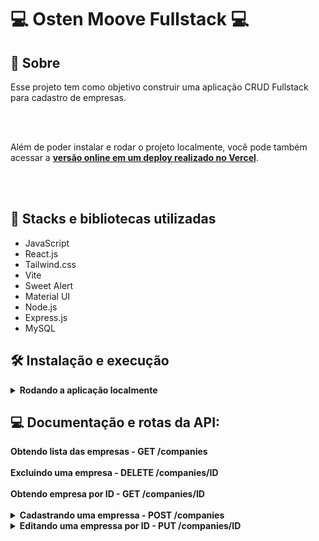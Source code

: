# :computer: Osten Moove Fullstack :computer:



## :page_with_curl: Sobre

Esse projeto tem como objetivo construir uma aplicação CRUD Fullstack para cadastro de empresas.

<br />
<br />

Além de poder instalar e rodar o projeto localmente, você pode também acessar a
[<strong>versão online em um deploy realizado no Vercel</strong>](https://ostenfrontend.vercel.app/).


<br />
<br />


## :wrench: Stacks e bibliotecas utilizadas

* JavaScript
* React.js
* Tailwind.css
* Vite
* Sweet Alert
* Material UI
* Node.js
* Express.js
* MySQL

## :hammer_and_wrench: Instalação e execução


<details>
  <summary markdown="span"><strong>Rodando a aplicação localmente</strong></summary><br />

Para rodar está aplicação localmente é necessário ter **Git**, **Node** e o **MySQL** instalados e atualizados em seu computador.

Também é necessário que o seu sistema operacional tenha um **terminal Bash** instalado. Caso você esteja utilizando **Linux** ou **macOS**, o Bash já vem instalado por padrão. Porém, se o seu sistema for **Windows**, talvez você precise fazer [a instalação a parte](https://www.lifewire.com/install-bash-on-windows-10-4101773).

<details>
  <summary markdown="span"><strong> :hammer: Configurando o Back-end</strong></summary><br />
  
    
    1. Clone o repositório

  - Use o comando: `git clone git@github.com:edson-mac/ostenfullstack.git`.
  - Entre na pasta do repositório que você acabou de clonar:
    - `cd ostenfullstack`
    
  2. Entre na pasta do Backend

  - `cd ostenbackend`

  3. Instale as dependências

  - `npm install`
    
  <summary markdown="span"><strong>Configurando o banco de dados e .env</strong></summary><br />
  
  O projeto vem configurado para rodar em um banco de dados MySQL, então é nessário instalar 
  MySQL em seu computador ou utilizar um servidor na nuvem, o arquivo para a criação da tabela
  está localizado na pasta `DATABASE` do backend. Após ter configurado seu banco, é necessário configurar
    as variáveis de ambiente:

### 1. Em um arquivo .env na raíz do repositório, adicione as configurações de seu banco MySQL:

```sh
MYSQL_HOST=
MYSQL_USER=
MYSQL_PASSWORD=
MYSQL_DATABASE=
MYSQL_PORT=
```

### 2. Nesse mesmo arquivo .env, a porta do Express desejada para rodar o servidor

```sh
PORT=
```
### 3. Por fim, após ter efetuado todas as configurações, rode o servidor utilizando este comando no diretório ostenbackend:
  
  - `npm start`

  
  </details>
  
   <details>
  <summary markdown="span"><strong> :sunrise: Configurando o Front-end</strong></summary><br />
  
    
    1. Acesse o repositório
  
  - Entre na pasta do repositório:
    - `cd ostenfullstack`
    
  2. Entre na pasta do Frontend

  - `cd ostenfrontend`

  3. Instale as dependências

  - `npm install`
    
  <summary markdown="span"><strong>Configurando variáveis de ambiente</strong></summary><br />
  
  O projeto Frontend vem configurado para fazer diversas requisições para uma API, o endereço vai mudar dependendo de como você rodar o projeto, por isso é necessário configurar
    as variáveis de ambiente:

### 1. Em um arquivo .env na raíz do repositório, adicione as configurações de seu endereço no API como no exemplo abaixo:

```sh
VITE_API_URL="https://ostenfullstack.vercel.app/companies"
```

### 3. Por fim, após ter efetuado todas as configurações, rode o servidor utilizando este comando no diretório ostenfrontend:
  
  - `npm start`

  
  </details>
  
 </details>
 
 ## :computer: Documentação e rotas da API:

 <summary markdown="span"><strong>Obtendo lista das empresas - GET /companies</strong></summary><br />
 <summary markdown="span"><strong>Excluindo uma empresa - DELETE /companies/ID</strong></summary><br />
 <summary markdown="span"><strong>Obtendo empresa por ID - GET /companies/ID</strong></summary><br />
 
<details>
  <summary markdown="span"><strong>Cadastrando uma empressa - POST /companies </strong></summary><br />
  
```sh
body = {
    "name": "Empresa Exemplo",
    "rua": "Rua B",
    "numero": "456",
    "bairro": "Bairro W",
    "cidade": "Cidade X",
    "estado": "Estado Z"
  }
```
</details>

<details>
  <summary markdown="span"><strong>Editando uma empressa por ID - PUT /companies/ID </strong></summary><br />
  
```sh
body = {
    "name": "Empresa Exemplo",
    "rua": "Rua B",
    "numero": "456",
    "bairro": "Bairro W",
    "cidade": "Cidade X",
    "estado": "Estado Z"
  }
```
</details>


 
 

